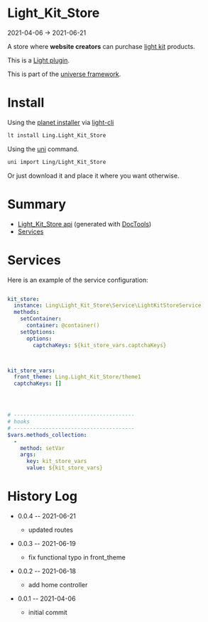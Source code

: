 Light_Kit_Store
===========
2021-04-06 -> 2021-06-21



A store where **website creators** can purchase [light kit](https://github.com/lingtalfi/Light_Kit) products.




This is a [Light plugin](https://github.com/lingtalfi/Light/blob/master/doc/pages/plugin.md).

This is part of the [universe framework](https://github.com/karayabin/universe-snapshot).


Install
==========

Using the [planet installer](https://github.com/lingtalfi/Light_PlanetInstaller) via [light-cli](https://github.com/lingtalfi/Light_Cli)
```bash
lt install Ling.Light_Kit_Store
```

Using the [uni](https://github.com/lingtalfi/universe-naive-importer) command.
```bash
uni import Ling/Light_Kit_Store
```

Or just download it and place it where you want otherwise.






Summary
===========
- [Light_Kit_Store api](https://github.com/lingtalfi/Light_Kit_Store/blob/master/doc/api/Ling/Light_Kit_Store.md) (generated with [DocTools](https://github.com/lingtalfi/DocTools))
- [Services](#services)






Services
=========


Here is an example of the service configuration:

```yaml

kit_store:
  instance: Ling\Light_Kit_Store\Service\LightKitStoreService
  methods:
    setContainer:
      container: @container()
    setOptions:
      options:
        captchaKeys: ${kit_store_vars.captchaKeys}



kit_store_vars:
  front_theme: Ling.Light_Kit_Store/theme1
  captchaKeys: []




# --------------------------------------
# hooks
# --------------------------------------
$vars.methods_collection:
  -
    method: setVar
    args:
      key: kit_store_vars
      value: ${kit_store_vars}

```



History Log
=============


- 0.0.4 -- 2021-06-21

    - updated routes
  
- 0.0.3 -- 2021-06-19

    - fix functional typo in front_theme
  
- 0.0.2 -- 2021-06-18

    - add home controller
  
- 0.0.1 -- 2021-04-06

    - initial commit